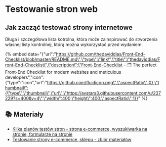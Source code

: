 # Testowanie stron web

## Jak zacząć testować strony internetowe

  
  
Długa i szczegółowa lista kotrolna, która może zainspirować do stworzenia własnej listy kontrolnej, którą można wykorzystać przed wydaniem.

{% embed data="{\"url\":\"https://github.com/thedaviddias/Front-End-Checklist/blob/master/README.md\",\"type\":\"link\",\"title\":\"thedaviddias/Front-End-Checklist\",\"description\":\"Front-End-Checklist - 🗂 The perfect Front-End Checklist for modern websites and meticulous developers\",\"icon\":{\"type\":\"icon\",\"url\":\"https://github.com/fluidicon.png\",\"aspectRatio\":0},\"thumbnail\":{\"type\":\"thumbnail\",\"url\":\"https://avatars3.githubusercontent.com/u/237229?s=400&v=4\",\"width\":400,\"height\":400,\"aspectRatio\":1}}" %}



## 📚 Materiały

* [Kilka planów testów stron - strona e-commerce, wyszukiwarka na stronie, formularze na stronie](https://www.testing-web-sites.co.uk/testing-plans-checklists/)
* [Testowanie strony e-commerce, sklepu - zbiór materiałów](https://gist.github.com/pwicherski/9884c5e44f815acafd217f42c94c0cfb)

